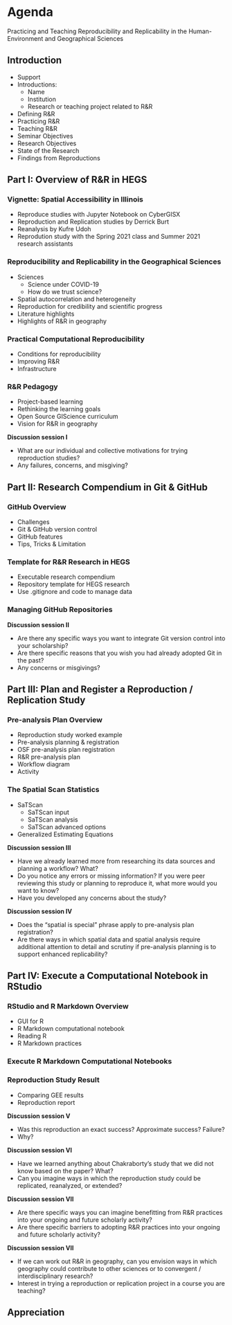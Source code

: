 # Agenda

Practicing and Teaching Reproducibility and Replicability in the Human-Environment and Geographical Sciences


## Introduction

- Support
- Introductions:
  - Name
  - Institution
  - Research or teaching project related to R&R
- Defining R&R
- Practicing R&R
- Teaching R&R
- Seminar Objectives
- Research Objectives
- State of the Research
- Findings from Reproductions

## Part I: Overview of R&R in HEGS

### Vignette: Spatial Accessibility in Illinois
- Reproduce studies with Jupyter Notebook on CyberGISX
- Reproduction and Replication studies by Derrick Burt
- Reanalysis by Kufre Udoh
- Reprodution study with the Spring 2021 class and Summer 2021 research assistants

### Reproducibility and Replicability in the Geographical Sciences
- Sciences
  - Science under COVID-19
  - How do we trust science?
- Spatial autocorrelation and heterogeneity
- Reproduction for credibility and scientific progress
- Literature highlights
- Highlights of R&R in geography

### Practical Computational Reproducibility
- Conditions for reproducibility
- Improving R&R
- Infrastructure

### R&R Pedagogy
- Project-based learning
- Rethinking the learning goals
- Open Source GIScience curriculum
- Vision for R&R in geography

**Discussion session I**
- What are our individual and collective motivations for trying reproduction studies?
- Any failures, concerns, and misgiving?

## Part II: Research Compendium in Git & GitHub

### GitHub Overview
- Challenges
- Git & GitHub version control
- GitHub features
- Tips, Tricks & Limitation

### Template for R&R Research in HEGS
- Executable research compendium
- Repository template for HEGS research
- Use .gitignore and code to manage data

### Managing GitHub Repositories


**Discussion session II**
- Are there any specific ways you want to integrate Git version control into your scholarship?
- Are there specific reasons that you wish you had already adopted Git in the past?
- Any concerns or misgivings?



## Part III: Plan and Register a Reproduction / Replication Study

### Pre-analysis Plan Overview
- Reproduction study worked example
- Pre-analysis planning & registration
- OSF pre-analysis plan registration
- R&R pre-analysis plan
- Workflow diagram
- Activity

### The Spatial Scan Statistics
- SaTScan
  - SaTScan input
  - SaTScan analysis
  - SaTScan advanced options
- Generalized Estimating Equations

**Discussion session III**
- Have we already learned more from researching its data sources and planning a workflow? What?
- Do you notice any errors or missing information? If you were peer reviewing this study or planning to reproduce it, what more would you want to know?
- Have you developed any concerns about the study?

**Discussion session IV**
- Does the “spatial is special” phrase apply to pre-analysis plan registration?
- Are there ways in which spatial data and spatial analysis require additional attention to detail and scrutiny if pre-analysis planning is to support enhanced replicability?


## Part IV: Execute a Computational Notebook in RStudio

### RStudio and R Markdown Overview
- GUI for R
- R Markdown computational notebook
- Reading R
- R Markdown practices

### Execute R Markdown Computational Notebooks

### Reproduction Study Result
- Comparing GEE results
- Reproduction report

**Discussion session V**
- Was this reproduction an exact success? Approximate success? Failure?
- Why?

**Discussion session VI**
- Have we learned anything about Chakraborty’s study that we did not know based on the paper? What?
- Can you imagine ways in which the reproduction study could be replicated, reanalyzed, or extended?

**Discussion session VII**
- Are there specific ways you can imagine benefitting from R&R practices into your ongoing and future scholarly activity?
- Are there specific barriers to adopting R&R practices into your ongoing and future scholarly activity?

**Discussion session VII**
- If we can work out R&R in geography, can you envision ways in which geography could contribute to other sciences or to convergent / interdisciplinary research?
- Interest in trying a reproduction or replication project in a course you are teaching?


## Appreciation

